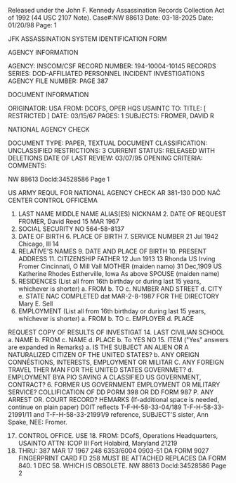 Released under the John F. Kennedy
Assassination Records Collection Act of
1992 (44 USC 2107 Note). Case#:NW
88613 Date: 03-18-2025
Date: 01/20/98
Page: 1

JFK ASSASSINATION SYSTEM
IDENTIFICATION FORM

AGENCY INFORMATION

AGENCY: INSCOM/CSF
RECORD NUMBER: 194-10004-10145
RECORDS SERIES: DOD-AFFILIATED PERSONNEL INCIDENT INVESTIGATIONS
AGENCY FILE NUMBER: PAGE 387

DOCUMENT INFORMATION

ORIGINATOR: USA
FROM: DCOFS, OPER HQS USAINTC
TO:
TITLE: [ RESTRICTED ]
DATE: 03/15/67
PAGES: 1
SUBJECTS: FROMER, DAVID R

NATIONAL AGENCY CHECK

DOCUMENT TYPE: PAPER, TEXTUAL DOCUMENT
CLASSIFICATION: UNCLASSIFIED
RESTRICTIONS: 3
CURRENT STATUS: RELEASED WITH DELETIONS
DATE OF LAST REVIEW: 03/07/95
OPENING CRITERIA:
COMMENTS:

NW 88613 Docld:34528586 Page 1

US ARMY REQUL FOR NATIONAL AGENCY CHECK
AR 381-130
DOD NAČ CENTER
CONTROL OFFICEMA

1. LAST NAME MIDDLE NAME ALIAS(ES) NICKNAM 2. DATE OF REQUEST
FROMER, David Reed 15 MAR 1967
4. SOCIAL SECURITY NO
564-58-8137
5. DATE OF BIRTH 6. PLACE OF BIRTH 7. SERVICE NUMBER
21 Jul 1942 Chicago, Ill 14
8. RELATIVE'S NAMES 9. DATE AND PLACE OF BIRTH 10. PRESENT ADDRESS 11. CITIZENSHIP
FATHER 12 Jun 1913 13 Rhonda US
Irving Fromer Cincinnati, O Mill Vall
MOTHER (maiden namo) 31 Dec,1909 US
Katherine Rhodes Estherville, Iowa As above
SPOUSE (maiden name)
12. RESIDENCES (List all from 16th birthday or during last 15 years, whichever is shorter)
a. FROM b. TO c. NUMBER AND STREET d. CITY e. STATE
NAC COMPLETED
dat MAR-2-8-1987
FOR THE DIRECTORY
Mary E. Sell
13. EMPLOYMENT (List all from 16th birthday or during last 15 years, whichever is shorter)
a. FROM b. TO c. EMPLOYER d. PLACE

REQUEST COPY OF RESULTS OF
INVESTIGAT
14. LAST CIVILIAN SCHOOL
a. NAME b. FROM c. NAME d. PLACE
b. To
YES NO 15. ITEM ("Yes" answers are expanded in Remarks)
a. IS THE SUBJECT AN ALIEN OR A NATURALIZED CITIZEN OF THE UNITED STATES?
b. ANY OREIGN CONNÉSTIONS, INTERESTS, EMPLOYMENT OR MILITAR
C. ANY FOREIGN TRAVEL THER MAN FOR THE UNITED STATES GOVERNMET?
d. EMPLOYMENT BYA PIO SAVING A CLASSIFIED US GOVERNMENT, CONTRACT?
6. FORMER US GOVERNMENT EMPLOYMENT OR MILITARY SERVICE?
COLLIFICATION OF DD PORM 398 OR DD FORM 987
P. ANY ARREST OR. COURT RECORD?
HEMARKS (If-additional space is needed, continue on plain paper)
DOIT reflects T-F-H-58-33-04/189 T-F-H-58-33-21991/11 and T-F-H-58-33-21991/9
reference, SUBJECT'S sister, Ann Spake, NEE: Fromer.

17. CONTROL OFFICE. USE 18. FROM: DCofS, Operations
Headquarters, USAINTO
ATTN: ICOP III
Fort Holabird, Maryland 21219
19. THRU:
387 MAR 17 1967 248
6353/6004 0903-51
DA FORM 9027 FINGERPRINT CARD FD 258 MUST BE ATTACHED
REPLACES DA FORM 840. 1 DEC 58. WHICH IS OBSOLETE.
NW 88613 Docld:34528586 Page 2
